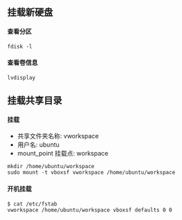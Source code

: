## 挂载新硬盘

#### 查看分区
```shell
fdisk -l
```

#### 查看卷信息
```
lvdisplay  
```

## 挂载共享目录

#### 挂载
- 共享文件夹名称: vworkspace
- 用户名: ubuntu
- mount_point 挂载点: workspace

```shell
mkdir /home/ubuntu/workspace
sudo mount -t vboxsf vworkspace /home/ubuntu/workspace
```

#### 开机挂载

```
$ cat /etc/fstab
vworkspace /home/ubuntu/workspace vboxsf defaults 0 0
```
